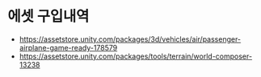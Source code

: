 
# 에셋 구입내역
* https://assetstore.unity.com/packages/3d/vehicles/air/passenger-airplane-game-ready-178579
* https://assetstore.unity.com/packages/tools/terrain/world-composer-13238